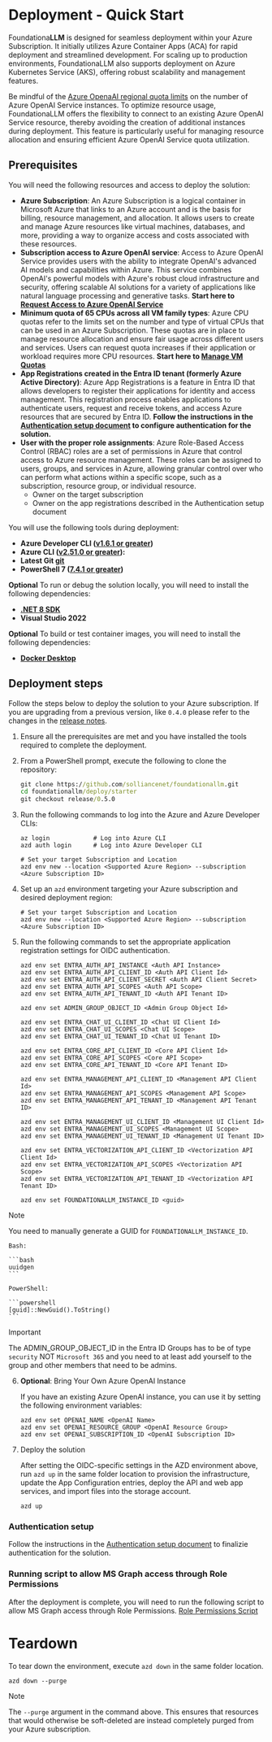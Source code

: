 # Deployment - Quick Start

Foundationa**LLM** is designed for seamless deployment within your Azure Subscription. It initially utilizes Azure Container Apps (ACA) for rapid deployment and streamlined development. For scaling up to production environments, FoundationaLLM also supports deployment on Azure Kubernetes Service (AKS), offering robust scalability and management features.

Be mindful of the [Azure OpenaAI regional quota limits](https://learn.microsoft.com/azure/ai-services/openai/quotas-limits) on the number of Azure OpenAI Service instances. To optimize resource usage, FoundationaLLM offers the flexibility to connect to an existing Azure OpenAI Service resource, thereby avoiding the creation of additional instances during deployment. This feature is particularly useful for managing resource allocation and ensuring efficient Azure OpenAI Service quota utilization.

## Prerequisites

You will need the following resources and access to deploy the solution:

- **Azure Subscription**: An Azure Subscription is a logical container in Microsoft Azure that links to an Azure account and is the basis for billing, resource management, and allocation. It allows users to create and manage Azure resources like virtual machines, databases, and more, providing a way to organize access and costs associated with these resources.
- **Subscription access to Azure OpenAI service**: Access to Azure OpenAI Service provides users with the ability to integrate OpenAI's advanced AI models and capabilities within Azure. This service combines OpenAI's powerful models with Azure's robust cloud infrastructure and security, offering scalable AI solutions for a variety of applications like natural language processing and generative tasks. **Start here to [Request Access to Azure OpenAI Service](https://customervoice.microsoft.com/Pages/ResponsePage.aspx?id=v4j5cvGGr0GRqy180BHbR7en2Ais5pxKtso_Pz4b1_xUNTZBNzRKNlVQSFhZMU9aV09EVzYxWFdORCQlQCN0PWcu)**
- **Minimum quota of 65 CPUs across all VM family types**: Azure CPU quotas refer to the limits set on the number and type of virtual CPUs that can be used in an Azure Subscription. These quotas are in place to manage resource allocation and ensure fair usage across different users and services. Users can request quota increases if their application or workload requires more CPU resources. **Start here to [Manage VM Quotas](https://learn.microsoft.com/azure/quotas/per-vm-quota-requests)**
- **App Registrations created in the Entra ID tenant (formerly Azure Active Directory)**: Azure App Registrations is a feature in Entra ID that allows developers to register their applications for identity and access management. This registration process enables applications to authenticate users, request and receive tokens, and access Azure resources that are secured by Entra ID. **Follow the instructions in the [Authentication setup document](authentication/index.md) to configure authentication for the solution.**
- **User with the proper role assignments**: Azure Role-Based Access Control (RBAC) roles are a set of permissions in Azure that control access to Azure resource management. These roles can be assigned to users, groups, and services in Azure, allowing granular control over who can perform what actions within a specific scope, such as a subscription, resource group, or individual resource.
    - Owner on the target subscription
    - Owner on the app registrations described in the Authentication setup document

You will use the following tools during deployment:
- **Azure Developer CLI ([v1.6.1 or greater](https://learn.microsoft.com/azure/developer/azure-developer-cli/install-azd))**
- **Azure CLI ([v2.51.0 or greater](https://docs.microsoft.com/cli/azure/install-azure-cli)):**
- **Latest Git [git](https://git-scm.com/downloads)**
- **PowerShell 7 ([7.4.1 or greater](https://learn.microsoft.com/en-us/powershell/scripting/install/installing-powershell-on-windows?view=powershell-7.4))**

**Optional** To run or debug the solution locally, you will need to install the following dependencies:

- **[.NET 8 SDK](https://dotnet.microsoft.com/download/dotnet/8.0)**
- **Visual Studio 2022**

**Optional** To build or test container images, you will need to install the following dependencies:

- **[Docker Desktop](https://www.docker.com/products/docker-desktop/)**

## Deployment steps

Follow the steps below to deploy the solution to your Azure subscription.
If you are upgrading from a previous version, like `0.4.0` please refer to the changes in the [release notes](changes-050.md).

1. Ensure all the prerequisites are met and you have installed the tools required to complete the deployment.

2. From a PowerShell prompt, execute the following to clone the repository:

    ```cmd
    git clone https://github.com/solliancenet/foundationallm.git
    cd foundationallm/deploy/starter
    git checkout release/0.5.0
    ```

3. Run the following commands to log into the Azure and Azure Developer CLIs:

    ```azurecli
    az login            # Log into Azure CLI
    azd auth login      # Log into Azure Developer CLI

    # Set your target Subscription and Location
    azd env new --location <Supported Azure Region> --subscription <Azure Subscription ID>
    ```

4. Set up an `azd` environment targeting your Azure subscription and desired deployment region:

    ```azurecli
    # Set your target Subscription and Location
    azd env new --location <Supported Azure Region> --subscription <Azure Subscription ID>
    ```

5. Run the following commands to set the appropriate application registration settings for OIDC authentication.

    ```text
    azd env set ENTRA_AUTH_API_INSTANCE <Auth API Instance>
    azd env set ENTRA_AUTH_API_CLIENT_ID <Auth API Client Id>
    azd env set ENTRA_AUTH_API_CLIENT_SECRET <Auth API Client Secret>
    azd env set ENTRA_AUTH_API_SCOPES <Auth API Scope>
    azd env set ENTRA_AUTH_API_TENANT_ID <Auth API Tenant ID>

    azd env set ADMIN_GROUP_OBJECT_ID <Admin Group Object Id>

    azd env set ENTRA_CHAT_UI_CLIENT_ID <Chat UI Client Id>
    azd env set ENTRA_CHAT_UI_SCOPES <Chat UI Scope>
    azd env set ENTRA_CHAT_UI_TENANT_ID <Chat UI Tenant ID>

    azd env set ENTRA_CORE_API_CLIENT_ID <Core API Client Id>
    azd env set ENTRA_CORE_API_SCOPES <Core API Scope>
    azd env set ENTRA_CORE_API_TENANT_ID <Core API Tenant ID>

    azd env set ENTRA_MANAGEMENT_API_CLIENT_ID <Management API Client Id>
    azd env set ENTRA_MANAGEMENT_API_SCOPES <Management API Scope>
    azd env set ENTRA_MANAGEMENT_API_TENANT_ID <Management API Tenant ID>

    azd env set ENTRA_MANAGEMENT_UI_CLIENT_ID <Management UI Client Id>
    azd env set ENTRA_MANAGEMENT_UI_SCOPES <Management UI Scope>
    azd env set ENTRA_MANAGEMENT_UI_TENANT_ID <Management UI Tenant ID>

    azd env set ENTRA_VECTORIZATION_API_CLIENT_ID <Vectorization API Client Id>
    azd env set ENTRA_VECTORIZATION_API_SCOPES <Vectorization API Scope>
    azd env set ENTRA_VECTORIZATION_API_TENANT_ID <Vectorization API Tenant ID>

    azd env set FOUNDATIONALLM_INSTANCE_ID <guid>
    ```
> [!NOTE]
> You need to manually generate a GUID for `FOUNDATIONALLM_INSTANCE_ID`.

    Bash:

    ```bash
    uuidgen
    ```

    PowerShell:

    ```powershell
    [guid]::NewGuid().ToString()
    ```

> [!IMPORTANT]
> The ADMIN_GROUP_OBJECT_ID in the Entra ID Groups has to be of type `security` NOT `Microsoft 365` and you need to at least add yourself to the group and other members that need to be admins.

6. **Optional**: Bring Your Own Azure OpenAI Instance

    If you have an existing Azure OpenAI instance, you can use it by setting the following environment variables:

    ```text
    azd env set OPENAI_NAME <OpenAI Name>
    azd env set OPENAI_RESOURCE_GROUP <OpenAI Resource Group>
    azd env set OPENAI_SUBSCRIPTION_ID <OpenAI Subscription ID>
    ```
7. Deploy the solution

    After setting the OIDC-specific settings in the AZD environment above, run `azd up` in the same folder location to provision the infrastructure, update the App Configuration entries, deploy the API and web app services, and import files into the storage account.

    ```pwsh
    azd up
    ```

### Authentication setup

Follow the instructions in the [Authentication setup document](authentication-authorization/index.md) to finalizie authentication for the solution.

### Running script to allow MS Graph access through Role Permissions

After the deployment is complete, you will need to run the following script to allow MS Graph access through Role Permissions. [Role Permissions Script](/deploy/common/scripts/Assign-MSGraph-Roles.ps1)

# Teardown

To tear down the environment, execute `azd down` in the same folder location.

```pwsh
azd down --purge
```

> [!NOTE]
> The `--purge` argument in the command above. This ensures that resources that would otherwise be soft-deleted are instead completely purged from your Azure subscription.